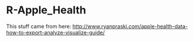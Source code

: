 # R-Apple_Health

This stuff came from here:
http://www.ryanpraski.com/apple-health-data-how-to-export-analyze-visualize-guide/

